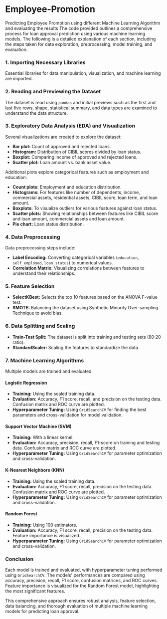 # Employee-Promotion
Predicting Employee Promotion  using different Machine Learning Algorithm and evaluating the results
The code provided outlines a comprehensive process for loan approval prediction using various machine learning models. The following is a detailed explanation of each section, including the steps taken for data exploration, preprocessing, model training, and evaluation.

### 1. **Importing Necessary Libraries**
Essential libraries for data manipulation, visualization, and machine learning are imported.

### 2. **Reading and Previewing the Dataset**
The dataset is read using `pandas` and initial previews such as the first and last five rows, shape, statistical summary, and data types are examined to understand the data structure.

### 3. **Exploratory Data Analysis (EDA) and Visualization**
Several visualizations are created to explore the dataset:
- **Bar plot:** Count of approved and rejected loans.
- **Histogram:** Distribution of CIBIL scores divided by loan status.
- **Boxplot:** Comparing income of approved and rejected loans.
- **Scatter plot:** Loan amount vs. bank asset value.

Additional plots explore categorical features such as employment and education:
- **Count plots:** Employment and education distribution.
- **Histograms:** For features like number of dependents, income, commercial assets, residential assets, CIBIL score, loan term, and loan amount.
- **Boxplots:** To visualize outliers for various features against loan status.
- **Scatter plots:** Showing relationships between features like CIBIL score and loan amount, commercial assets and loan amount.
- **Pie chart:** Loan status distribution.

### 4. **Data Preprocessing**
Data preprocessing steps include:
- **Label Encoding:** Converting categorical variables (`education`, `self_employed`, `loan_status`) to numerical values.
- **Correlation Matrix:** Visualizing correlations between features to understand their relationships.

### 5. **Feature Selection**
- **SelectKBest:** Selects the top 10 features based on the ANOVA F-value test.
- **SMOTE:** Balancing the dataset using Synthetic Minority Over-sampling Technique to avoid bias.

### 6. **Data Splitting and Scaling**
- **Train-Test Split:** The dataset is split into training and testing sets (80:20 ratio).
- **StandardScaler:** Scaling the features to standardize the data.

### 7. **Machine Learning Algorithms**
Multiple models are trained and evaluated:

#### **Logistic Regression**
- **Training:** Using the scaled training data.
- **Evaluation:** Accuracy, F1 score, recall, and precision on the testing data. Confusion matrix and ROC curve are plotted.
- **Hyperparameter Tuning:** Using `GridSearchCV` for finding the best parameters and cross-validation for model validation.

#### **Support Vector Machine (SVM)**
- **Training:** With a linear kernel.
- **Evaluation:** Accuracy, precision, recall, F1-score on training and testing data. Confusion matrix and ROC curve are plotted.
- **Hyperparameter Tuning:** Using `GridSearchCV` for parameter optimization and cross-validation.

#### **K-Nearest Neighbors (KNN)**
- **Training:** Using the scaled training data.
- **Evaluation:** Accuracy, F1 score, recall, precision on the testing data. Confusion matrix and ROC curve are plotted.
- **Hyperparameter Tuning:** Using `GridSearchCV` for parameter optimization and cross-validation.

#### **Random Forest**
- **Training:** Using 100 estimators.
- **Evaluation:** Accuracy, F1 score, recall, precision on the testing data. Feature importance is visualized.
- **Hyperparameter Tuning:** Using `GridSearchCV` for parameter optimization and cross-validation.

### **Conclusion**
Each model is trained and evaluated, with hyperparameter tuning performed using `GridSearchCV`. The models' performances are compared using accuracy, precision, recall, F1 score, confusion matrices, and ROC curves. Feature importance is visualized for the Random Forest model, highlighting the most significant features.

This comprehensive approach ensures robust analysis, feature selection, data balancing, and thorough evaluation of multiple machine learning models for predicting loan approval.
